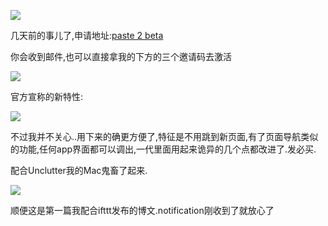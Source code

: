 ![](http://7xqjx7.com1.z0.glb.clouddn.com/image/Screen%20Shot%202016-02-13%20at%2015.21.40.png?imageView2/2/h/600)

几天前的事儿了,申请地址:[paste 2 beta](http://pasteapp.me/beta) 

你会收到邮件,也可以直接拿我的下方的三个邀请码去激活

![](http://7xqjx7.com1.z0.glb.clouddn.com/image/Screen%20Shot%202016-02-13%20at%2015.25.51.png?imageView2/2/h/600)

官方宣称的新特性:

![](http://7xqjx7.com1.z0.glb.clouddn.com/image/Screen%20Shot%202016-02-13%20at%2015.23.51.png?imageView2/2/h/600)

不过我并不关心..用下来的确更方便了,特征是不用跳到新页面,有了页面导航类似的功能,任何app界面都可以调出,一代里面用起来诡异的几个点都改进了.发必买. 

配合Unclutter我的Mac鬼畜了起来.

![](http://7xqjx7.com1.z0.glb.clouddn.com/image/Screen%20Shot%202016-02-13%20at%2015.17.42.png?imageView2/2/h/600)

顺便这是第一篇我配合ifttt发布的博文.notification刚收到了就放心了